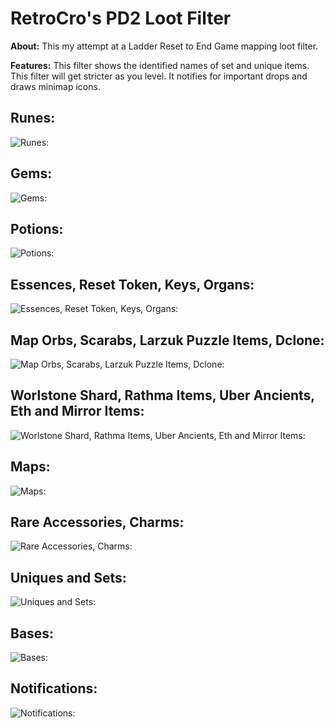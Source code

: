 # RetroCro's PD2 Loot Filter

**About:** 		This my attempt at a Ladder Reset to End Game mapping loot filter. 

**Features:** 	This filter shows the identified names of set and unique items. This filter will get stricter as you level. It notifies for important drops and draws minimap icons. 

## Runes:
![Runes:](https://i.imgur.com/H8RDPWY.png)

## Gems:
![Gems:](https://i.imgur.com/9fpzMkZ.png)

## Potions:
![Potions:](https://i.imgur.com/iX76Q2L.png)

## Essences, Reset Token, Keys, Organs:
![Essences, Reset Token, Keys, Organs:](https://i.imgur.com/xqMykJG.png)

## Map Orbs, Scarabs, Larzuk Puzzle Items, Dclone:
![Map Orbs, Scarabs, Larzuk Puzzle Items, Dclone:](https://i.imgur.com/Lk9LoYf.png)

## Worlstone Shard, Rathma Items, Uber Ancients, Eth and Mirror Items:
![Worlstone Shard, Rathma Items, Uber Ancients, Eth and Mirror Items:](https://i.imgur.com/tJ1d1ET.png)

## Maps:
![Maps:](https://i.imgur.com/Y4INbXM.png)

## Rare Accessories, Charms:
![Rare Accessories, Charms:](https://i.imgur.com/bErHIXa.png)

## Uniques and Sets:
![Uniques and Sets:](https://i.imgur.com/5WQZaLu.png)

## Bases:
![Bases:](https://i.imgur.com/GXEur7m.png)

## Notifications:
![Notifications:](https://i.imgur.com/f7pQvGQ.png)
